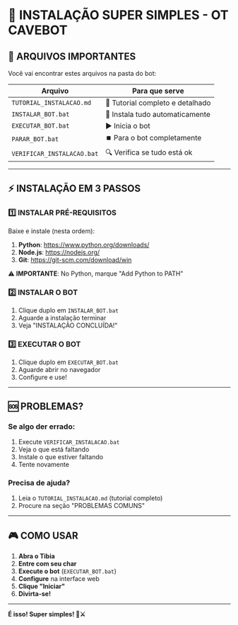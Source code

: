 # 🚀 INSTALAÇÃO SUPER SIMPLES - OT CAVEBOT

## 📁 **ARQUIVOS IMPORTANTES**

Você vai encontrar estes arquivos na pasta do bot:

| Arquivo | Para que serve |
|---------|----------------|
| `TUTORIAL_INSTALACAO.md` | 📖 Tutorial completo e detalhado |
| `INSTALAR_BOT.bat` | 🔧 Instala tudo automaticamente |
| `EXECUTAR_BOT.bat` | ▶️ Inicia o bot |
| `PARAR_BOT.bat` | ⏹️ Para o bot completamente |
| `VERIFICAR_INSTALACAO.bat` | 🔍 Verifica se tudo está ok |

---

## ⚡ **INSTALAÇÃO EM 3 PASSOS**

### 1️⃣ INSTALAR PRÉ-REQUISITOS
Baixe e instale (nesta ordem):
1. **Python**: https://www.python.org/downloads/
2. **Node.js**: https://nodejs.org/
3. **Git**: https://git-scm.com/download/win

⚠️ **IMPORTANTE**: No Python, marque "Add Python to PATH"

### 2️⃣ INSTALAR O BOT
1. Clique duplo em `INSTALAR_BOT.bat`
2. Aguarde a instalação terminar
3. Veja "INSTALAÇÃO CONCLUÍDA!"

### 3️⃣ EXECUTAR O BOT
1. Clique duplo em `EXECUTAR_BOT.bat`
2. Aguarde abrir no navegador
3. Configure e use!

---

## 🆘 **PROBLEMAS?**

### Se algo der errado:
1. Execute `VERIFICAR_INSTALACAO.bat`
2. Veja o que está faltando
3. Instale o que estiver faltando
4. Tente novamente

### Precisa de ajuda?
1. Leia o `TUTORIAL_INSTALACAO.md` (tutorial completo)
2. Procure na seção "PROBLEMAS COMUNS"

---

## 🎮 **COMO USAR**

1. **Abra o Tibia** 
2. **Entre com seu char**
3. **Execute o bot** (`EXECUTAR_BOT.bat`)
4. **Configure** na interface web
5. **Clique "Iniciar"**
6. **Divirta-se!**

---

**É isso! Super simples! 🏰⚔️**